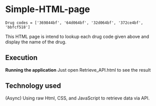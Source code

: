 # Simple-HTML-page

`Drug codes = ['369844bf', '64d064bf', '32d064bf', '372ce4bf', 'bbfcf518']`

This HTML page is intend to lookup each drug code given above and display the name of the drug. 

## Execution

**Running the application**
Just open Retrieve_API.html to see the result 

## Technology used

(Async) Using raw Html, CSS, and JavaScript to retrieve data via API.
